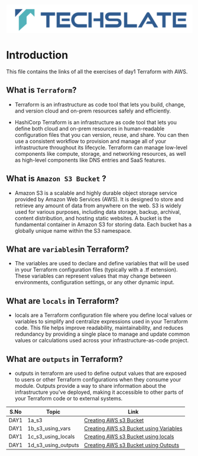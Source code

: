 ![TechSlate](../../global/images/ts.png)

# Introduction 

This file contains the links of all the exercises of day1 Terraform with AWS.

## What is ``Terraform``?

- Terraform is an infrastructure as code tool that lets you build, change, and version cloud and on-prem resources safely and efficiently.

- HashiCorp Terraform is an infrastructure as code tool that lets you define both cloud and on-prem resources in human-readable configuration files that you can version, reuse, and share. You can then use a consistent workflow to provision and manage all of your infrastructure throughout its lifecycle. Terraform can manage low-level components like compute, storage, and networking resources, as well as high-level components like DNS entries and SaaS features.

## **What is ``Amazon S3 Bucket``** ?

- Amazon S3 is a scalable and highly durable object storage service provided by Amazon Web Services (AWS). It is designed to store and retrieve any amount of data from anywhere on the web. S3 is widely used for various purposes, including data storage, backup, archival, content distribution, and hosting static websites. A bucket is the fundamental container in Amazon S3 for storing data. Each bucket has a globally unique name within the S3 namespace.

## What are ``variables``in Terraform?

- The variables are used to declare and define variables that will be used in your Terraform configuration files (typically with a .tf extension). These variables can represent values that may change between environments, configuration settings, or any other dynamic input.

## What are ``locals`` in Terraform?

- locals are a Terraform configuration file where you define local values or variables to simplify and centralize expressions used in your Terraform code. This file helps improve readability, maintainability, and reduces redundancy by providing a single place to manage and update common values or calculations used across your infrastructure-as-code project.

## What are ``outputs`` in Terraform?

- outputs in terraform are used to define output values that are exposed to users or other Terraform configurations when they consume your module. Outputs provide a way to share information about the infrastructure you've deployed, making it accessible to other parts of your Terraform code or to external systems.


|S.No                | Topic         | Link |
|----------------    |---------------|-------|
|DAY1| 1a_s3|[Creating AWS s3 Bucket](1a_s3) |
|DAY1| 1b_s3_using_vars|[Creating AWS s3 Bucket using Variables](1b_s3_using_vars) |
|DAY1 | 1c_s3_using_locals|[Creating AWS s3 Bucket using locals](1c_s3_using_locals) |
|DAY1| 1d_s3_using_outputs|[Creating AWS s3 Bucket using Outputs](1d_s3_using_outputs) |